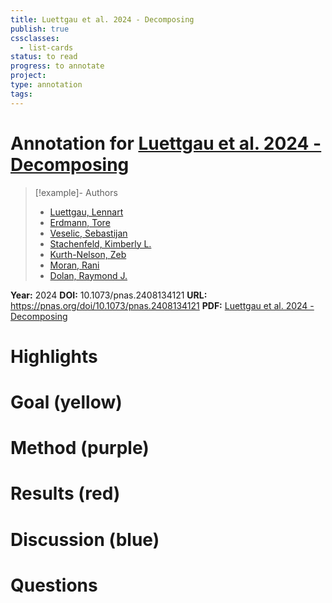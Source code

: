 ```yaml
---
title: Luettgau et al. 2024 - Decomposing
publish: true
cssclasses:
  - list-cards
status: to read
progress: to annotate
project:
type: annotation
tags:
---
```

# Annotation for [Luettgau et al. 2024 - Decomposing](Papers/References/Luettgau%20et%20al.%202024%20-%20Decomposing)

> [!example]- Authors
> - [Luettgau, Lennart](Papers/People/Luettgau%20Lennart)
> - [Erdmann, Tore](Papers/People/Erdmann%20Tore)
> - [Veselic, Sebastijan](Papers/People/Veselic%20Sebastijan)
> - [Stachenfeld, Kimberly L.](Papers/People/Stachenfeld%20Kimberly%20L.)
> - [Kurth-Nelson, Zeb](Papers/People/Kurth-Nelson%20Zeb)
> - [Moran, Rani](Papers/People/Moran%20Rani)
> - [Dolan, Raymond J.](Papers/People/Dolan%20Raymond%20J.)

**Year:** 2024
**DOI:** 10.1073/pnas.2408134121
**URL:** https://pnas.org/doi/10.1073/pnas.2408134121
**PDF:** [Luettgau et al. 2024 - Decomposing](Papers/PDFs/Luettgau%20et%20al.%202024%20-%20Decomposing%20dynamical%20subprocesses%20for%20compositional%20generalization.pdf)

# Highlights


# Goal (yellow)


# Method (purple)


# Results (red)


# Discussion (blue)


# Questions

